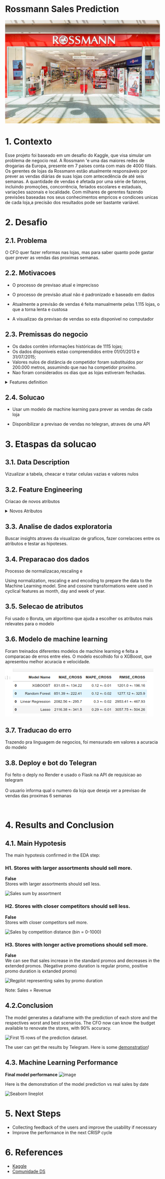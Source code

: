 # Rossmann Sales Prediction

![](https://github.com/70HNM4C13L/rossmann_store_sales/blob/main/img/rossmann.jpeg)


# 1. Contexto  
  
  Esse projeto foi baseado em um desafio do Kaggle, que visa simular um problema de negocio real.
  A Rossmann 'e uma das maiores redes de drogarias da Europa, presente em 7 paises conta com mais de 4000 filiais.
  Os gerentes de lojas da Rossmann estão atualmente responsáveis por prever as vendas diárias de suas lojas com antecedência de até seis semanas. A quantidade de vendas é afetada por uma série de fatores, incluindo promoções, concorrência, feriados escolares e estaduais, variações sazonais e localidade. Com milhares de gerentes fazendo previsões baseadas nos seus conhecimentos empricos e condicoes unicas de cada loja,a precisão dos resultados pode ser bastante variável.
 

# 2. Desafio

## 2.1. Problema
O CFO quer fazer reformas nas lojas, mas para saber quanto pode gastar quer prever as vendas das proximas semanas.

## 2.2. Motivacoes

* O processo de previsao atual e imprecisso 

* O processo de previsão atual não é padronizado e baseado em dados

* Atualmente a previsão de vendas é feita manualmente pelas 1.115 lojas, o que a torna lenta e custosa

* A visualizao da previsao de vendas so esta disponivel no computador

## 2.3. Premissas do negocio
* Os dados contêm informações históricas de 1115 lojas;
* Os dados disponiveis estao compreendidos entre 01/01/2013 e 31/07/2015;
* Valores nulos de distância de competidor foram substituídos por 200.000 metros, assumindo que nao ha competidor proximo.
* Nao foram considerados os dias que as lojas estiveram fechadas.
<details>
<summary>Features definition</summary>
  
 **Atributos**        |  **Descrição**  |
| ------------------- | ------------------- |
|  id | um Id que representa um (Store, Date) concatenado dentro do conjunto de teste |
|  Store |  um id único para cada loja |
|  Sales |  o volume de vendas em um determinado dia |
|  Customers |  o número de clientes em um determinado dia |
|  Open |  um indicador para saber se a loja estava aberta: 0 = fechada, 1 = aberta |
|  StateHoliday |  indica um feriado estadual. Normalmente todas as lojas, com poucas exceções, fecham nos feriados estaduais. Observe que todas as escolas fecham nos feriados e finais de semana. a = feriado, b = feriado da Páscoa, c = Natal, 0 = Nenhum |
| SchoolHoliday |  indica se (Store, Date) foi afetada pelo fechamento de escolas públicas |
|  StoreType |  diferencia entre 4 modelos de loja diferentes: a, b, c, d |
|  Assortment |  descreve um nível de sortimento: a = básico, b = extra, c = estendido |
|  CompetitionDistance |  distância em metros até a loja concorrente mais próxima |
|  CompetitionOpenSince[Month/Year] |  apresenta o ano e mês aproximados em que o concorrente mais próximo foi aberto |
|  Promo |  indica se uma loja está fazendo uma promoção naquele dia |
|  Promo2 |  Promo2 é uma promoção contínua e consecutiva para algumas lojas: 0 = a loja não está participando, 1 = a loja está participando |
|  Promo2Since[Year/Week] |  descreve o ano e a semana em que a loja começou a participar da Promo2 |
|  PromoInterval          | descreve os intervalos consecutivos de início da promoção 2, nomeando os meses em que a promoção é iniciada novamente. Por exemplo. "Fev, maio, agosto, novembro" significa que cada rodada começa em fevereiro, maio, agosto, novembro de qualquer ano para aquela loja |
  
 </details>
 
 

## 2.4. Solucao

* Usar um modelo de machine learning para prever as vendas de cada loja

* Disponibilizar a previsao de vendas no telegran, atraves de uma API

# 3. Etaspas da solucao

## 3.1. Data Description 

Vizualizar a tabela, cheacar e tratar celulas vazias e valores nulos 

## 3.2. Feature Engineering

Criacao de novos atributos

<details>
<summary>Novos Atributos </summary>

| Atibuto           | Definicao                                          |
|-------------------|----------------------------------------------------|
| year              | Ano, obtido a partir data                          |
| month             | Mes, obtido a partir data                          |
| day               | Dia, obtido a partir data                          |
| week of year      | Semana do ano, obtido a partir data                |
| year week         | Ano e semana, obtido a partir data (Ano-Semana)    |
| promo since       | Data desde que a promocao comecou (Ano-Semana)     |
| competition since | Data desde que concorrente abriu  (Ano, Mes, Ano)  |

</details>



## 3.3. Analise de dados exploratoria

Buscar insights atraves da visualizao de graficos, fazer correlacoes entre os atributos e testar as hipoteses.


## 3.4. Preparacao dos dados

Processo de normalizacao,rescaling e

Using normalization, rescaling e and encoding to prepare the data to the Machine Learning model. Sine and cossine transformations were used in cyclical features as month, day and week of year.

## 3.5. Selecao de atributos

Foi usado o Boruta, um algoritimo que ajuda a escolher os atributos mais relevates para o modelo


## 3.6. Modelo de machine learning

Foram treinados diferentes modelos de machine learning e feita a comparacao de erros entre eles. O modelo escolhido foi o XGBoost, que apresentou melhor acuracia e velocidade.


![Performance sem ajuste fino](https://github.com/70HNM4C13L/rossmann_store_sales/blob/main/img/mlcompare.png)

## 3.7. Traducao do erro

Trazendo pra linguagem de negocios, foi mensurado em valores a acuracia do modelo


## 3.8. Deploy e bot do Telegran

Foi feito o deply no Render e usado o Flask na API de requisicao ao telegram<br>  
O usuario informa qual o numero da loja que deseja ver a previsao de vendas das proximas 6 semanas
 


<img src="https://user-images.githubusercontent.com/77629603/162584257-c7783ef3-d434-4910-9878-c2bfb4057228.png" alt="" style="width:300px;"/>


# 4. Results and Conclusion

## 4.1. Main Hypotesis 

The main hypotesis confirmed in the EDA step:

### H1. Stores with larger assortments should sell more.
**False** <br />Stores with larger assortments should sell less.

![Sales sum by assortment](https://user-images.githubusercontent.com/77629603/155387884-6c33a7be-82e5-4c57-8648-28bf0f217aae.png)


### H2. Stores with closer competitors should sell less.
**False**  <br />Stores with closer competitors sell more.

![Sales by competition distance (bin = 0-1000)](https://user-images.githubusercontent.com/77629603/155381618-a59fdbc2-e4af-45dd-8458-3159ddc01eac.png)


### H3. Stores with longer active promotions should sell more.
**False** <br />We can see that sales increase in the standard promos and decreases in the extended promos.
(Negative promo duration is regular promo, positive promo duration is extanded promo)

![Regplot representing sales by promo duration](https://user-images.githubusercontent.com/77629603/155382386-6c6462ab-0820-4dae-a1ca-51ea9a0aad33.png)

Note: Sales = Revenue

## 4.2.Conclusion
The model generates a dataframe with the prediction of each store and the respectives worst and best scenarios. 
The CFO now can know the budget available to renovate the stores, with 90% accuracy.

![First 15 rows of the prediction dataset.](https://user-images.githubusercontent.com/77629603/155379600-1321b4d9-6db2-4941-80cf-96012798fe00.png)

The user can get the results by Telegram. Here is some [demonstration](https://www.linkedin.com/posts/heitor-felix_datascience-datadriven-business-activity-6902361790051606528-2Fjo)!

## 4.3. Machine Learning Performance

**Final model performance**
![image](https://user-images.githubusercontent.com/77629603/162584149-291cea37-819d-4f18-bd67-0aac45349557.png)

Here is the demonstration of the model prediction vs real sales by date

![Seaborn lineplot](https://user-images.githubusercontent.com/77629603/155380531-060fbf29-4f30-486f-b875-4d3b0ead5178.png)


# 5. Next Steps

* Collecting feedback of the users and improve the usability if necessary
* Improve the performance in the next CRISP cycle

# 6. References
* [Kaggle](https://www.kaggle.com/c/rossmann-store-sales)
* [Comunidade DS](https://www.comunidadedatascience.com/)
